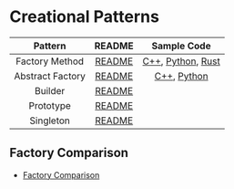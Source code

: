 # Creational Patterns

|     Pattern      |                 README                 |                                             Sample Code                                              |
| :--------------: | :------------------------------------: | :--------------------------------------------------------------------------------------------------: |
|  Factory Method  |  [README](./factory-method/README.md)  | [C++](./factory-method/main.cpp), [Python](./factory-method/main.py), [Rust](./factory-method/rust/) |
| Abstract Factory | [README](./abstract-factory/README.md) |               [C++](./abstract-factory/main.cpp), [Python](./abstract-factory/main.py)               |
|     Builder      |     [README](./builder/README.md)      |                                                                                                      |
|    Prototype     |    [README](./prototype/README.md)     |                                                                                                      |
|    Singleton     |    [README](./singleton/README.md)     |                                                                                                      |

## Factory Comparison

- [Factory Comparison](https://refactoring.guru/ja/design-patterns/factory-comparison)
